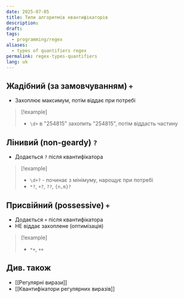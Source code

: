 ```yaml
---
date: 2025-07-05
title: Типи алгоритмів квантифікаторів
description: 
draft: 
tags:
  - programming/regex
aliases:
  - types of quantifiers regex
permalink: regex-types-quantifiers
lang: uk
---
```

## Жадібний (за замовчуванням) `+`

- Захоплює максимум, потім віддає при потребі

> [!example]
> - `\d+` в "254815" захопить "254815", потім віддасть частину

## Лінивий (non-geardy) `?`

- Додається `?` після квантифікатора

> [!example]
> - `\d+?` - починає з мінімуму, нарощує при потребі 
> - `*?`, `+?`, `??`, `{n,m}?`

## Присвійний (possessive) `+`

- Додається `+` після квантифікатора
- НЕ віддає захоплене (оптимізація)

> [!example]
> - `*+`, `++`

## Див. також

- [[Регулярні вирази]]
- [[Квантифікатори регулярних виразів]]